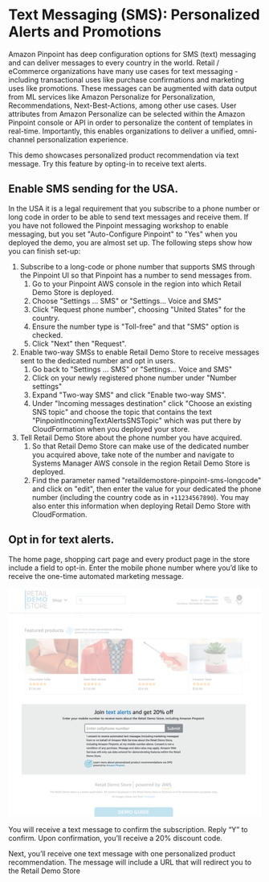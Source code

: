 
  
# Text Messaging (SMS): Personalized Alerts and Promotions


Amazon Pinpoint has deep configuration options for SMS (text) messaging and can deliver messages to every country
in the world. Retail / eCommerce organizations have many use cases for text messaging - including transactional
uses like purchase confirmations and marketing uses like promotions. These messages can be augmented with data
output from ML services like Amazon Personalize for Personalization, Recommendations, Next-Best-Actions, among
other use cases. User attributes from Amazon Personalize can be selected within the Amazon Pinpoint console or API
in order to personalize the content of templates in real-time. Importantly, this enables organizations to deliver
a unified, omni-channel personalization experience.



This demo showcases personalized product recommendation via text message. Try this feature by opting-in to receive
text alerts.

## Enable SMS sending for the USA.
  
In the USA it is a legal requirement that you subscribe to a phone number or
long code in order to be able to send text messages and receive them.
If you have not followed the Pinpoint messaging workshop to enable
messaging, but you set "Auto-Configure Pinpoint" to "Yes" when you deployed
the demo, you are almost set up. The following steps show how you can finish set-up:
  
1. Subscribe to a long-code or phone number that supports SMS through the Pinpoint UI so that Pinpoint has a number to send messages from.
    1. Go to your Pinpoint AWS console in the region into which Retail Demo Store is deployed.
    1. Choose "Settings ... SMS" or "Settings... Voice and SMS"
    1. Click "Request phone number", choosing "United States" for the country.
    1. Ensure the number type is "Toll-free" and that "SMS" option is checked.
    1. Click "Next" then "Request".
1. Enable two-way SMSs to enable Retail Demo Store to receive messages sent to the dedicated number and opt in users.
    1. Go back to "Settings ... SMS" or "Settings... Voice and SMS"
    1. Click on your newly registered phone number under "Number settings"
    1. Expand "Two-way SMS" and click "Enable two-way SMS".
    1. Under "Incoming messages destination" click "Choose an existing SNS topic" and choose the topic that contains the text "PinpointIncomingTextAlertsSNSTopic" which was put there by CloudFormation when you deployed your store. 
1. Tell Retail Demo Store about the phone number you have acquired.
    1. So that Retail Demo Store can make use of the dedicated number you acquired above, take note of the number and navigate to Systems Manager AWS console in the region Retail Demo Store is deployed.
    1. Find the parameter named "retaildemostore-pinpoint-sms-longcode" and click on "edit", then enter the value for your dedicated the phone number (including the country code as in `+11234567890`). You may also enter this information when deploying Retail Demo Store with CloudFormation.

## Opt in for text alerts.

The home page, shopping cart page and every product page in the store include a field to opt-in. Enter the mobile phone number where you’d like to receive the one-time automated marketing message.

![img](../../assets/text-alerts.png)

You will receive a text message to confirm the subscription. Reply “Y” to confirm. Upon confirmation, you’ll receive a 20% discount code.

Next, you’ll receive one text message with one personalized product recommendation. The message will include a URL that will redirect you to the Retail Demo Store

  

